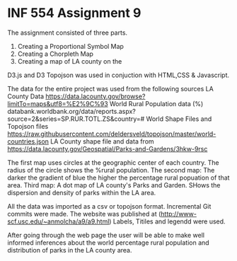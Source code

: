 # INF 554 Assignment 9

The assignment consisted of three parts.
1. Creating a Proportional Symbol Map
2. Creating a Chorpleth Map
3. Creating a map of LA county on the 

D3.js and D3 Topojson was used in conjuction with HTML,CSS & Javascript. 

The data for the entire project was used from the following sources
LA County Data  https://data.lacounty.gov/browse?limitTo=maps&utf8=%E2%9C%93
World Rural Population data (%) databank.worldbank.org/data/reports.aspx?source=2&series=SP.RUR.TOTL.ZS&country=#
World Shape Files and Topojson files https://raw.githubusercontent.com/deldersveld/topojson/master/world-countries.json
LA County shape file and data from https://data.lacounty.gov/Geospatial/Parks-and-Gardens/3hkw-9rsc

The first map uses circles at the geographic center of each country. The radius of the circle shows the %rural population. 
The second map: The darker the gradient of blue the higher the percentage rural popuation of that area. 
Third map: A dot map of LA county's Parks and Garden. SHows the dispersion and density of parks within the LA area.

All the data was imported as a csv or topojson format. 
Incremental Git commits were made.
The website was published at (http://www-scf.usc.edu/~anmolcha/a9/a9.html)
Labels, Titiles and legendd were used.

After going through the web page the user will be able to make well informed inferences about the world percentage rural population and distribution of parks in the LA county area. 




